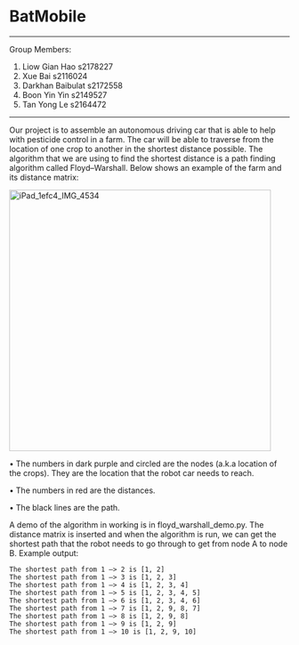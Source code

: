 # BatMobile
---
Group Members:
1. Liow Gian Hao  s2178227
2. Xue Bai  s2116024
3. Darkhan Baibulat s2172558
4. Boon Yin Yin s2149527
5. Tan Yong Le s2164472
---

Our project is to assemble an autonomous driving car that is able to help with pesticide control in a farm. The car will be able to traverse from the location of one crop to another in the shortest distance possible. The algorithm that we are using to find the shortest distance is a path finding algorithm called Floyd–Warshall.
Below shows an example of the farm and its distance matrix:

<img width="470" alt="iPad_1efc4_IMG_4534" src="https://user-images.githubusercontent.com/57622571/211360254-d9d73b5c-0161-4c35-84fe-d01a407e28b1.PNG">

  •	The numbers in dark purple and circled are the nodes (a.k.a location of the crops). They are the location that the robot car needs to reach.
  
  •	The numbers in red are the distances.
  
  •	The black lines are the path.

A demo of the algorithm in working is in floyd_warshall_demo.py. The distance matrix is inserted and when the algorithm is run, we can get the shortest path that the robot needs to go through to get from node A to node B. Example output:

```
The shortest path from 1 —> 2 is [1, 2]
The shortest path from 1 —> 3 is [1, 2, 3]
The shortest path from 1 —> 4 is [1, 2, 3, 4]
The shortest path from 1 —> 5 is [1, 2, 3, 4, 5]
The shortest path from 1 —> 6 is [1, 2, 3, 4, 6]
The shortest path from 1 —> 7 is [1, 2, 9, 8, 7]
The shortest path from 1 —> 8 is [1, 2, 9, 8]
The shortest path from 1 —> 9 is [1, 2, 9]
The shortest path from 1 —> 10 is [1, 2, 9, 10]
```
